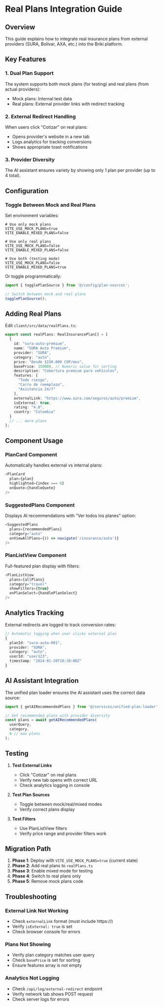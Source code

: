 # Real Plans Integration Guide

## Overview

This guide explains how to integrate real insurance plans from external providers (SURA, Bolívar, AXA, etc.) into the Briki platform.

## Key Features

### 1. **Dual Plan Support**
The system supports both mock plans (for testing) and real plans (from actual providers):
- Mock plans: Internal test data
- Real plans: External provider links with redirect tracking

### 2. **External Redirect Handling**
When users click "Cotizar" on real plans:
- Opens provider's website in a new tab
- Logs analytics for tracking conversions
- Shows appropriate toast notifications

### 3. **Provider Diversity**
The AI assistant ensures variety by showing only 1 plan per provider (up to 4 total).

## Configuration

### Toggle Between Mock and Real Plans

Set environment variables:
```env
# Use only mock plans
VITE_USE_MOCK_PLANS=true
VITE_ENABLE_MIXED_PLANS=false

# Use only real plans
VITE_USE_MOCK_PLANS=false
VITE_ENABLE_MIXED_PLANS=false

# Use both (testing mode)
VITE_USE_MOCK_PLANS=false
VITE_ENABLE_MIXED_PLANS=true
```

Or toggle programmatically:
```typescript
import { togglePlanSource } from '@/config/plan-sources';

// Switch between mock and real plans
togglePlanSource();
```

## Adding Real Plans

Edit `client/src/data/realPlans.ts`:

```typescript
export const realPlans: RealInsurancePlan[] = [
  {
    id: "sura-auto-premium",
    name: "SURA Auto Premium",
    provider: "SURA",
    category: "auto",
    price: "Desde $150.000 COP/mes",
    basePrice: 150000, // Numeric value for sorting
    description: "Cobertura premium para vehículos",
    features: [
      "Todo riesgo",
      "Carro de reemplazo",
      "Asistencia 24/7"
    ],
    externalLink: "https://www.sura.com/seguros/auto/premium",
    isExternal: true,
    rating: "4.8",
    country: "Colombia"
  }
  // ... more plans
];
```

## Component Usage

### PlanCard Component
Automatically handles external vs internal plans:
```typescript
<PlanCard 
  plan={plan}
  highlighted={index === 0}
  onQuote={handleQuote}
/>
```

### SuggestedPlans Component
Displays AI recommendations with "Ver todos los planes" option:
```typescript
<SuggestedPlans 
  plans={recommendedPlans}
  category="auto"
  onViewAllPlans={() => navigate('/insurance/auto')}
/>
```

### PlanListView Component
Full-featured plan display with filters:
```typescript
<PlanListView
  plans={allPlans}
  category="travel"
  showFilters={true}
  onPlanSelect={handlePlanSelect}
/>
```

## Analytics Tracking

External redirects are logged to track conversion rates:

```typescript
// Automatic logging when user clicks external plan
{
  planId: "sura-auto-001",
  provider: "SURA",
  category: "auto",
  userId: "user123",
  timestamp: "2024-01-20T10:30:00Z"
}
```

## AI Assistant Integration

The unified plan loader ensures the AI assistant uses the correct data source:

```typescript
import { getAIRecommendedPlans } from '@/services/unified-plan-loader';

// Get recommended plans with provider diversity
const plans = await getAIRecommendedPlans(
  userQuery,
  category,
  4 // max plans
);
```

## Testing

1. **Test External Links**
   - Click "Cotizar" on real plans
   - Verify new tab opens with correct URL
   - Check analytics logging in console

2. **Test Plan Sources**
   - Toggle between mock/real/mixed modes
   - Verify correct plans display

3. **Test Filters**
   - Use PlanListView filters
   - Verify price range and provider filters work

## Migration Path

1. **Phase 1**: Deploy with `VITE_USE_MOCK_PLANS=true` (current state)
2. **Phase 2**: Add real plans to `realPlans.ts`
3. **Phase 3**: Enable mixed mode for testing
4. **Phase 4**: Switch to real plans only
5. **Phase 5**: Remove mock plans code

## Troubleshooting

### External Link Not Working
- Check `externalLink` format (must include https://)
- Verify `isExternal: true` is set
- Check browser console for errors

### Plans Not Showing
- Verify plan category matches user query
- Check `basePrice` is set for sorting
- Ensure features array is not empty

### Analytics Not Logging
- Check `/api/log/external-redirect` endpoint
- Verify network tab shows POST request
- Check server logs for errors 